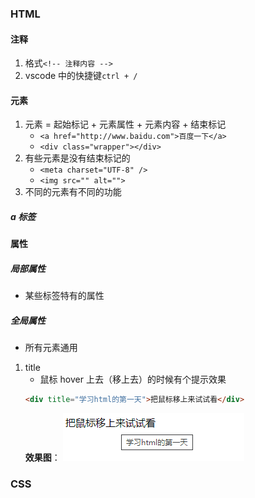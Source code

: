 ### HTML

#### 注释

1. 格式`<!-- 注释内容 -->`
2. vscode 中的快捷键`ctrl + /`

#### 元素

1. 元素 = 起始标记 + 元素属性 + 元素内容 + 结束标记
   - `<a href="http://www.baidu.com">百度一下</a>`
   - `<div class="wrapper"></div>`
2. 有些元素是没有结束标记的
   - `<meta charset="UTF-8" />`
   - `<img src="" alt="">`
3. 不同的元素有不同的功能

##### a 标签

#### 属性

##### 局部属性

- 某些标签特有的属性

##### 全局属性

- 所有元素通用

1. title
   - 鼠标 hover 上去（移上去）的时候有个提示效果
   ```html
   <div title="学习html的第一天">把鼠标移上来试试看</div>
   ```
   **效果图**：
   ![效果图](assets/火星图片_20200808_151556.png)
   
   

### CSS
